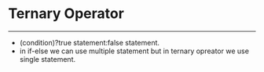 # Ternary Operator
***
- (condition)?true statement:false statement.
- in if-else we can use multiple statement  but in ternary opreator we use single statement.
